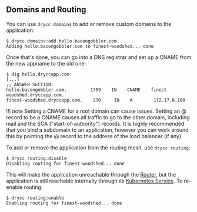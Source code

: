 ## Domains and Routing

You can use `drycc domains` to add or remove custom domains to the application:

    $ drycc domains:add hello.bacongobbler.com
    Adding hello.bacongobbler.com to finest-woodshed... done

Once that's done, you can go into a DNS registrar and set up a CNAME from the new
appname to the old one:

    $ dig hello.dryccapp.com
    [...]
    ;; ANSWER SECTION:
    hello.bacongobbler.com.         1759    IN    CNAME    finest-woodshed.dryccapp.com.
    finest-woodshed.dryccapp.com.    270     IN    A        172.17.8.100

!!! note
    Setting a CNAME for a root domain can cause issues. Setting an @ record
    to be a CNAME causes all traffic to go to the other domain, including mail and the SOA
    ("start-of-authority") records. It is highly recommended that you bind a subdomain to
    an application, however you can work around this by pointing the @ record to the
    address of the load balancer (if any).

To add or remove the application from the routing mesh, use `drycc routing`:

    $ drycc routing:disable
    Disabling routing for finest-woodshed... done

This will make the application unreachable through the [Router][], but the application is still
reachable internally through its [Kubernetes Service][service]. To re-enable routing:

    $ drycc routing:enable
    Enabling routing for finest-woodshed... done


[router]: ../understanding-workflow/components.md#router
[service]: ../reference-guide/terms.md#service
